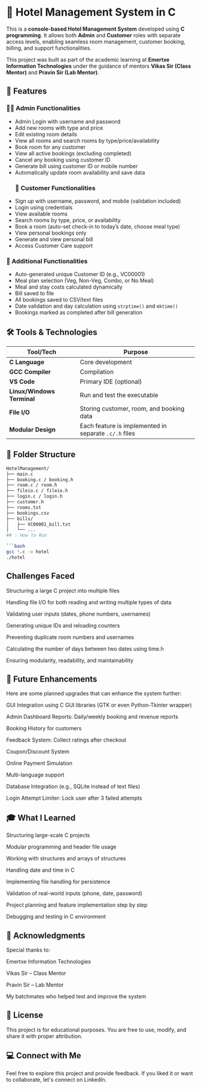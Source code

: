 # 🏨 Hotel Management System in C

This is a **console-based Hotel Management System** developed using **C programming**. It allows both **Admin** and **Customer** roles with separate access levels, enabling seamless room management, customer booking, billing, and support functionalities.

This project was built as part of the academic learning at **Emertxe Information Technologies** under the guidance of mentors **Vikas Sir (Class Mentor)** and **Pravin Sir (Lab Mentor)**.
## 🔧 Features

### 👨‍💼 Admin Functionalities
- Admin Login with username and password
- Add new rooms with type and price
- Edit existing room details
- View all rooms and search rooms by type/price/availability
- Book room for any customer
- View all active bookings (excluding completed)
- Cancel any booking using customer ID
- Generate bill using customer ID or mobile number
- Automatically update room availability and save data
  ### 👤 Customer Functionalities
- Sign up with username, password, and mobile (validation included)
- Login using credentials
- View available rooms
- Search rooms by type, price, or availability
- Book a room (auto-set check-in to today’s date, choose meal type)
- View personal bookings only
- Generate and view personal bill
- Access Customer Care support
### 📑 Additional Functionalities
- Auto-generated unique Customer ID (e.g., VC00001)
- Meal plan selection (Veg, Non-Veg, Combo, or No Meal)
- Meal and stay costs calculated dynamically
- Bill saved to file
- All bookings saved to CSV/text files
- Date validation and day calculation using `strptime()` and `mktime()`
- Bookings marked as completed after bill generation
## 🛠️ Tools & Technologies

| Tool/Tech        | Purpose                            |
|------------------|-------------------------------------|
| **C Language**   | Core development                    |
| **GCC Compiler** | Compilation                         |
| **VS Code**      | Primary IDE (optional)              |
| **Linux/Windows Terminal** | Run and test the executable     |
| **File I/O**     | Storing customer, room, and booking data |
| **Modular Design** | Each feature is implemented in separate `.c/.h` files |
## 📁 Folder Structure

```bash
HotelManagement/
├── main.c
├── booking.c / booking.h
├── room.c / room.h
├── fileio.c / fileio.h
├── login.c / login.h
├── customer.h
├── rooms.txt
├── bookings.csv
├── bills/
│   ├── VC00001_bill.txt
│   └── ...
## 💡 How to Run

```bash
gcc *.c -o hotel
./hotel
```
##  Challenges Faced

Structuring a large C project into multiple files

Handling file I/O for both reading and writing multiple types of data

Validating user inputs (dates, phone numbers, usernames)

Generating unique IDs and reloading counters

Preventing duplicate room numbers and usernames

Calculating the number of days between two dates using time.h

Ensuring modularity, readability, and maintainability
##  🌟 Future Enhancements

Here are some planned upgrades that can enhance the system further:

GUI Integration using C GUI libraries (GTK or even Python-Tkinter wrapper)

Admin Dashboard Reports: Daily/weekly booking and revenue reports

Booking History for customers

Feedback System: Collect ratings after checkout

Coupon/Discount System

Online Payment Simulation

Multi-language support

Database Integration (e.g., SQLite instead of text files)

Login Attempt Limiter: Lock user after 3 failed attempts

##  🎓 What I Learned
Structuring large-scale C projects

Modular programming and header file usage

Working with structures and arrays of structures

Handling date and time in C

Implementing file handling for persistence

Validation of real-world inputs (phone, date, password)

Project planning and feature implementation step by step

Debugging and testing in C environment
##  🙏 Acknowledgments
Special thanks to:

Emertxe Information Technologies

Vikas Sir – Class Mentor

Pravin Sir – Lab Mentor

My batchmates who helped test and improve the system
##  📄 License
This project is for educational purposes. You are free to use, modify, and share it with proper attribution.

##  💻 Connect with Me
Feel free to explore this project and provide feedback. If you liked it or want to collaborate, let's connect on LinkedIn.

